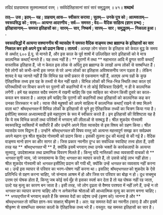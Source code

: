  

तदिदं ग्राहयामास सुतमात्मवतां वरम् । सर्ववेदेतिहासानां सारं सारं समुद्धृतम् ॥ ४१॥ **शब्दार्थ** 

**तत्—** **उस** **; इदम्—** **यह** **; ग्राहयाम् आस—** **स्वीकार कराया** **; सुतम्—** **उनके पुत्र को** **; आत्मवताम्—** **स्वरूपसिद्ध को** **;** **वरम्—** **अत्यन्त आदरणीय** **; सर्व—** **समस्त** **; वेद—** **वैदिक साहित्य (ज्ञान ग्रन्थ)** **; इतिहासानाम्—** **समस्त इतिहासों का** **;** **सारम्—** **सार, निष्कर्ष** **; सारम्—** **सार** **; समुद्धृतम्—** **निकाला हुआ।** **.** 

**स्वरूपसिद्धों में अत्यन्त सश्माननीय श्री व्यासदेव ने समस्त वैदिक वाङ्मय तथा** **ब्रह्माण्ड के इतिहासों का सार निकाल कर इसे अपने पुत्र को प्रदान किया।** **तात्पर्य** : अल्पज्ञ लोग संसार के इतिहास को केवल बुद्ध के समय से अर्थात् ६०० ई.पू. से मानते हैं, और इस काल के पूर्व शाषों में उल्लिखित सारे इतिहासों को वे मात्र काल्पनिक कथाएँ मानते हैं। यह तथ्य नहीं है। ** पुराणों में तथा ** महाभारत आदि में वॢणत सारी कथाएँ वास्तविक इतिहास हैं, जो न केवल इस लोक से अपितु इस ब्रह्माण्ड के लाखों अन्य लोकों से सश्बन्धित हैं। ऐसे लोगों को कभी-कभी इस जगत से परे अन्य लोकों का इतिहास अविश्वसनीय जान पड़ता है। लेकिन शायद वे यह जानते नहीं हैं कि विभिन्न ग्रह सभी प्रकार से एकसमान नहीं हैं, अतएव अन्य ग्रहों के कुछ ऐतिहासिक तथ्य इस ग्रह के तथ्यों से मेल नहीं खाते। विभिन्न लोकों की भिन्न-भिन्न स्थिति तथा काल एवं परिस्थतियों पर विचार करने पर पुराणों की कहानियों में न तो कोई विचित्रता दिखेगी, न ही वे काल्पनिक लगेंगी। हमें यह कहावत सदैव स्मरण में रखनी चाहिए कि एक व्यकि्त का भोजन किसी दूसरे का काल-कवल बन सकता है। अतएव हमें चाहिए कि पुराणों की कहानियों तथा इतिहासों को काल्पनिक कह कर उनका तिरस्कार न करें। व्यास जैसे महॢषयों को अपने साहित्य में काल्पनिक कथाएँ रखने से क्या मिलने वाला था? *श्रीमद्भागवत* में विभिन्न लोकों के इतिहासों से चुने हुए ऐतिहासिक तथ्यों का चित्रण किया गया है। इसीलिए समस्त अध्यात्मवादी इसे महापुराण के रूप में स्वीकार करते हैं। इन इतिहासों की विशिष्टता यह है कि ये सब विभिन्न कालों तथा परिवेशों में भगवान् की लीलाओं से सश्बद्ध हैं। श्रील शुकदेव गोस्वामी स्वरूपसिद्ध व्यक्तियों में सर्वोपरि हैं और उन्होंने अपने पिता व्यासदेव से इस विषय को ग्रहण किया। श्रील व्यासदेव परम विद्वान हैं। उन्होंने *श्रीमद्भागवत* की विषय वस्तु को अत्यन्त महत्त्वपूर्ण समझ कर सर्वप्रथम अपने महान पुत्र श्रील शुकदेव गोस्वामी को प्रदान किया। इसकी तुलना दूध की मलाई से की गई है। वैदिक वाङ्मय मानो ज्ञान का क्षीर सागर हो। जिस प्रकार नवनीत दुग्ध का सर्वाधिक स्वादिष्ट तत्त्व होता हैं, उसी तरह यह ** *श्रीमद्भागवत* भी ** है, क्योंकि इसमें भगवान् तथा उनके भक्तों के कार्यकलापों के अत्यन्त सुस्वादु, उपदेशात्मक तथा प्रामाणिक विवरण मिलते हैं। किन्तु यदि नास्तिकों तथा व्यवसायी वाचकों से ** *भागवत* सुनी जाय, जो जनसामान्य के लिए *भागवत* का व्यापार करते हैं, तो उससे कोई लाभ नहीं होता। श्रील शुकदेव गोस्वामी को *भागवत* इसीलिए प्रदान की गयी थी, क्योंकि उन्हें *भागवत* का व्यवसाय नहीं करना था। उन्हें इस व्यापार से परिवार का भरण-पोषण नहीं करना था। इसलिए *श्रीमद्भागवत* को शुकदेव के ऐसे प्रतिनिधि से ग्रहण करना चाहिए, जो संन्यास आश्रम में हो और जिस पर परिवार का बोझ न हो। दूध सचमुच उत्तम एवं पोषक होता है, किन्तु जब कोई सर्प मुँह से इसका स्पर्श कर देता है तो यह पोषक नहीं रह जाता, उल्टे यह मृत्यु का कारण बन जाता है। इसी तरह, जो लोग दृढता से वैष्णव परश्परा में नहीं लगे हैं, उन्हें न तो *भागवत* का व्यापार करना चाहिए और न अनेकानेक श्रोताओं की आध्यात्मिक मृत्यु का कारण बनना चाहिए। ** *भगवद्गीता* में भगवान् कहते हैं कि समस्त वेदों का उद्देश्य उन्हें (कृष्ण को) जानना है और ** *श्रीमद्भागवत* तो संचित ज्ञान-रूप साक्षात् श्रीकृष्ण है। अत: यह समस्त वेदों का नवनीत (सार) है और इसमें श्रीकृष्ण से सश्बन्धित समस्त कालों के ऐतिहासिक तथ्य भरे हैं। वस्तुत: यह समस्त इतिहासों का सार है। 